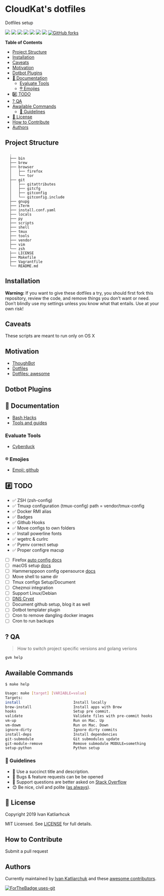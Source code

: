# CloudKat's dotfiles

Dotfiles setup

[![](https://github.com/ivankatliarchuk/dotfiles/workflows/release/badge.svg)](https://github.com/ivankatliarchuk/dotfiles/actions?query=workflow%3Arelease)
[![](https://img.shields.io/github/license/ivankatliarchuk/dotfiles)](https://github.com/ivankatliarchuk/dotfiles)
[![](https://img.shields.io/github/repo-size/ivankatliarchuk/dotfiles)](https://github.com/ivankatliarchuk/dotfiles)
![](https://img.shields.io/github/languages/top/ivankatliarchuk/dotfiles?color=green&logo=bash&logoColor=blue)
![](https://img.shields.io/github/commit-activity/m/ivankatliarchuk/dotfiles)
![](https://img.shields.io/github/last-commit/ivankatliarchuk/dotfiles)
![](https://img.shields.io/github/contributors/ivankatliarchuk/dotfiles)
[![GitHub forks](https://img.shields.io/github/forks/ivankatliarchuk/dotfiles.svg?style=social&label=Fork)](https://github.com/ivankatliarchuk/dotfiles)

<!-- START doctoc generated TOC please keep comment here to allow auto update -->
<!-- DON'T EDIT THIS SECTION, INSTEAD RE-RUN doctoc TO UPDATE -->
**Table of Contents**

- [Project Structure](#project-structure)
- [Installation](#installation)
- [Caveats](#caveats)
- [Motivation](#motivation)
- [Dotbot Plugins](#dotbot-plugins)
- [🔖 Documentation](#-documentation)
  - [Evaluate Tools](#evaluate-tools)
  - [®️ Emojies](#-emojies)
- [#️⃣ TODO](#%EF%B8%8F%E2%83%A3-todo)
- [? QA](#-qa)
- [Awailable Commands](#awailable-commands)
  - [📝 Guidelines](#-guidelines)
- [🔖 License](#-license)
- [How to Contribute](#how-to-contribute)
- [Authors](#authors)

<!-- END doctoc generated TOC please keep comment here to allow auto update -->

## Project Structure

```
  .
  ├── bin
  ├── brew
  ├── browser
  │   ├── firefox
  │   └── tor
  ├── git
  │   ├── gitattributes
  │   ├── gitcfg
  │   ├── gitconfig
  │   └── gitconfig.include
  ├── gnupg
  ├── iTerm
  ├── install.conf.yaml
  ├── locals
  ├── py
  ├── scripts
  ├── shell
  ├── tmux
  ├── tools
  ├── vendor
  ├── vim
  └── zsh
  ├── LICENSE
  ├── Makefile
  ├── Vagrantfile
  └── README.md
```

## Installation

**Warning:** If you want to give these dotfiles a try, you should first fork this repository, review the code, and remove things you don’t want or need. Don’t blindly use my settings unless you know what that entails. Use at your own risk!

## Caveats

These scripts are meant to run only on OS X

## Motivation

- [ThoughBot](https://github.com/thoughtbot/dotfiles)
- [Dotfiles](https://dotfiles.github.io/)
- [Dotfiles: awesome](https://project-awesome.org/webpro/awesome-dotfiles)

## Dotbot Plugins

## 🔖 Documentation

- [Bash Hacks](docs/bash-hints.md)
- [Tools and guides](docs/tools.md)

### Evaluate Tools

- [Cyberduck](https://cyberduck.io/)

### ®️ Emojies

- [Emoji: github](https://github.com/ikatyang/emoji-cheat-sheet)

## #️⃣ TODO

- ✅ ZSH (zsh-config)
- ✅ Tmuxp configuration (tmux-config) path = vendor/tmux-config
- ✅ Docker RMI alias
- ✅ Badges
- ✅ Github Hooks
- ✅ Move configs to own folders
- ✅ Install powerline fonts
- ✅ wgetrc & curlrc
- ✅ Pyenv correct setup
- ✅  Proper configre macup
- [ ] Firefox [auto config docs](tools/browser/firefox/readme.md)
- [ ] macOS setup [docs](tools/os/README.md)
- [ ] Hammersppoon config opensource [docs](tools/hammerspoon/readme.md)
- [ ] Move shell to same dir
- [ ] Tmux configs Setup/Document
- [ ] Chezmoi integration
- [ ] Support Linux/Debian
- [ ] [DNS Crypt](https://github.com/drduh/config/blob/master/dnscrypt-proxy.toml)
- [ ] Document github setup, blog it as well
- [ ] Dotbot templater plugin
- [ ] Cron to remove dangling docker images
- [ ] Cron to run backups

## ? QA

> How to switch project specific versions and golang verions

```bash
gvm help
```

## Awailable Commands

<!-- START makefile-doc -->
```bash
$ make help

Usage: make [target] [VARIABLE=value]
Targets:
install                        Install locally
brew-install                   Install apps with Brew
hooks                          Setup pre commit.
validate                       Validate files with pre-commit hooks
vm-up                          Run on Mac. Up
vm-dowm                        Run on Mac. Down
ignore-dirty                   Ignore dirty commits
install-deps                   Install dependencies
git-submodule                  Git submodules update
git-module-remove              Remove submodule MODULE=something
setup-python                   Python setup
```
<!-- END makefile-doc -->

### 📝 Guidelines

- 📝 Use a succinct title and description.
- 🦠 Bugs & feature requests can be be opened
- 📶 Support questions are better asked on [Stack Overflow](https://stackoverflow.com/)
- 😊 Be nice, civil and polite ([as always](http://contributor-covenant.org/version/1/4/)).

## 🔖 License

Copyright 2019 Ivan Katliarhcuk

MIT Licensed. See [LICENSE](./LICENSE) for full details.

## How to Contribute

Submit a pull request

## Authors

Currently maintained by [Ivan Katliarchuk](https://github.com/ivankatliarchuk) and these [awesome contributors](https://github.com/ivankatliarchuk/dotfiles/graphs/contributors).

[![ForTheBadge uses-git](http://ForTheBadge.com/images/badges/uses-git.svg)](https://GitHub.com/)
